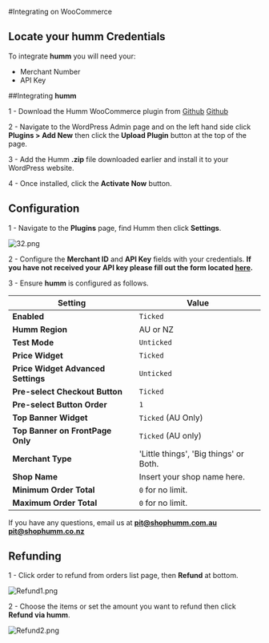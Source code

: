 #Integrating on WooCommerce

## Locate your **humm** Credentials

To integrate **humm** you will need your:

* Merchant Number
* API Key

##Integrating **humm**

1 - Download the Humm WooCommerce plugin from <span style=display:%au-only%><a href = "https://github.com/shophumm/humm-au-woocommerce/archive/master.zip">Github</a></span> <span style=display:%nz-only%><a href = "https://github.com/shophumm/humm-nz-woocommerce/archive/master.zip">Github</a></span>

2 - Navigate to the WordPress Admin page and on the left hand side click **Plugins > Add New** then click the **Upload Plugin** button at the top of the page.

3 - Add the Humm **.zip** file downloaded earlier and install it to your WordPress website.

4 - Once installed, click the **Activate Now** button.

## Configuration

1 - Navigate to the **Plugins** page, find Humm then click **Settings**.

![32.png](/img/ecommerce/woocommerce/32.png)

2 - Configure the **Merchant ID** and **API Key** fields with your credentials.
	**If you have not received your API key please fill out the form located [here](https://docs.shophumm.com.au/request_api/).**

3 - Ensure **humm** is configured as follows.

|Setting|Value|
-------|-----
**Enabled**| `Ticked`
**Humm Region**| AU or NZ
**Test Mode**| `Unticked`
**Price Widget**| `Ticked`
**Price Widget Advanced Settings**|`Unticked`
**Pre-select Checkout Button**| `Ticked`
**Pre-select Button Order**| `1`
**Top Banner Widget**| `Ticked` (AU Only)
**Top Banner on FrontPage Only**| `Ticked` (AU only)
**Merchant Type**| 'Little things', 'Big things' or Both.
**Shop Name**| Insert your shop name here.	
**Minimum Order Total**| `0` for no limit.
**Maximum Order Total**| `0` for no limit.

If you have any questions, email us at <span style=display:%au-only%><strong>pit@shophumm.com.au</strong></span> <span style=display:%nz-only%><strong>pit@shophumm.co.nz</strong></span>

## Refunding

1 - Click order to refund from orders list page, then **Refund** at bottom.

![Refund1.png](/img/ecommerce/woocommerce/refund1.png)

2 - Choose the items or set the amount you want to refund then click **Refund via humm**.

![Refund2.png](/img/ecommerce/woocommerce/refund2.png)
